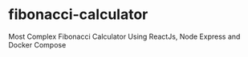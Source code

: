# fibonacci-calculator
Most Complex Fibonacci Calculator Using ReactJs, Node Express and Docker Compose
